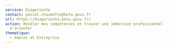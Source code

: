 ```yaml
---
service: Diagoriente
contact: pascal.chaumette@beta.gouv.fr
url: https://diagoriente.beta.gouv.fr/
action: Révéler mes compétences et trouver une immersion professionnelle pour
  m'orienter
thematique:
  - Emploi et Entreprise
---
```

